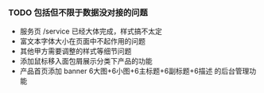 ### TODO 包括但不限于数据没对接的问题

* 服务页 /service  已经大体完成，样式搞不太定
* 富文本字体大小在页面中不起作用的问题
* 其他甲方需要调整的样式等细节问题
* 添加鼠标移入面包屑展示分类下产品的功能
* 产品首页添加 banner 6大图+6小图+6主标题+6副标题+6描述 的后台管理功能
